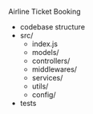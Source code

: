 Airline Ticket Booking

- codebase structure
- src/
  - index.js
  - models/
  - controllers/
  - middlewares/
  - services/
  - utils/
  - config/
- tests
